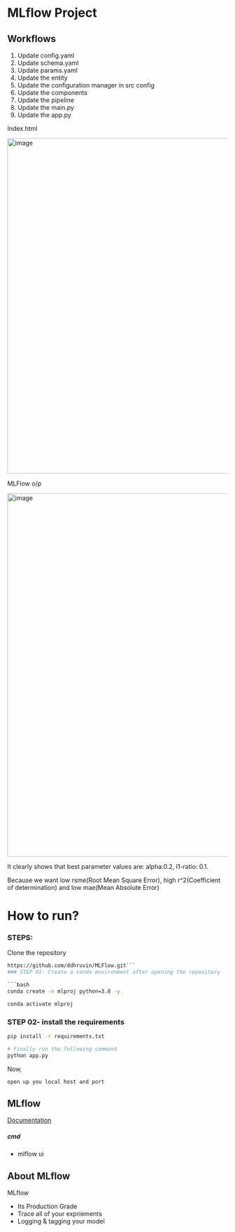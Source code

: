 # MLflow Project


## Workflows

1. Update config.yaml
2. Update schema.yaml
3. Update params.yaml
4. Update the entity
5. Update the configuration manager in src config
6. Update the components
7. Update the pipeline 
8. Update the main.py
9. Update the app.py

Index.html

<img width="767" alt="image" src="https://github.com/ddhruvin/MLFlow/assets/120237476/1d553a2b-c098-4289-a7ff-d5bac63ca978">

MLFlow o/p

<img width="831" alt="image" src="https://github.com/ddhruvin/MLFlow/assets/120237476/6ebe352b-47de-4ca7-9e29-2e2893c8f33b">

It clearly shows that best parameter values are: alpha:0.2, l1-ratio: 0.1.

Because we want low rsme(Root Mean Square Error), high r^2(Coefficient of determination) and low mae(Mean Absolute Error)

# How to run?
### STEPS:

Clone the repository

```bash
https://github.com/ddhruvin/MLFlow.git```
### STEP 01- Create a conda environment after opening the repository

```bash
conda create -n mlproj python=3.8 -y
```

```bash
conda activate mlproj
```


### STEP 02- install the requirements
```bash
pip install -r requirements.txt
```


```bash
# Finally run the following command
python app.py
```

Now,
```bash
open up you local host and port
```



## MLflow

[Documentation](https://mlflow.org/docs/latest/index.html)


##### cmd
- mlflow ui


## About MLflow 
MLflow

 - Its Production Grade
 - Trace all of your expriements
 - Logging & tagging your model


